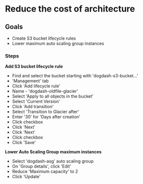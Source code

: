 # Reduce the cost of architecture

## Goals

- Create S3 bucket lifecycle rules
- Lower maximum auto scaling group instances

### Steps

**Add S3 bucket lifecycle rule**
  - Find and select the bucket starting with 'dogdash-s3-bucket...'
  - 'Management' tab
  - Click 'Add lifecycle rule'
  - Name - 'dogdash-oldfile-glacier'
  - Select 'Apply to all objects in the bucket'
  - Select 'Current Version'
  - Click 'Add transition'
  - Select 'Transition to Glacier after'
  - Enter '30' for 'Days after creation'
  - Click checkbox
  - Click 'Next'
  - Click 'Next'
  - Click checkbox
  - Click 'Save'

**Lower Auto Scaling Group maximum instances**
  - Select 'dogdash-asg' auto scaling group
  - On 'Group details', click 'Edit'
  - Reduce 'Maximum capacity' to 2
  - Click 'Update'
